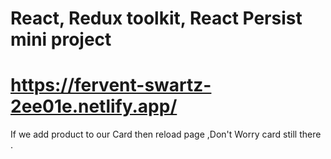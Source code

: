 # React, Redux toolkit, React Persist  mini project 
# https://fervent-swartz-2ee01e.netlify.app/
If we add product to our Card then reload page ,Don't Worry card still there .
